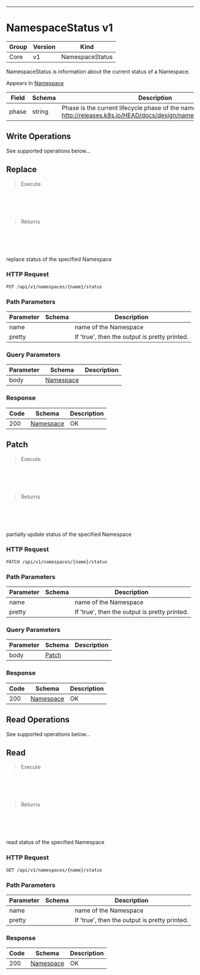 

-----------
# NamespaceStatus v1



Group        | Version     | Kind
------------ | ---------- | -----------
Core | v1 | NamespaceStatus







NamespaceStatus is information about the current status of a Namespace.

<aside class="notice">
Appears In <a href="#namespace-v1">Namespace</a> </aside>

Field        | Schema     | Description
------------ | ---------- | -----------
phase | string | Phase is the current lifecycle phase of the namespace. More info: http://releases.k8s.io/HEAD/docs/design/namespaces.md#phases





## <strong>Write Operations</strong>

See supported operations below...

## Replace

> Execute

```shell



```



```yaml



```

> Returns

```shell



```


```yaml



```



replace status of the specified Namespace

### HTTP Request

`PUT /api/v1/namespaces/{name}/status`

### Path Parameters

Parameter    | Schema     | Description
------------ | ---------- | -----------
name |  | name of the Namespace
pretty |  | If 'true', then the output is pretty printed.

### Query Parameters

Parameter    | Schema     | Description
------------ | ---------- | -----------
body | [Namespace](#namespace-v1) | 

### Response

Code         | Schema     | Description
------------ | ---------- | -----------
200 | [Namespace](#namespace-v1) | OK


## Patch

> Execute

```shell



```



```yaml



```

> Returns

```shell



```


```yaml



```



partially update status of the specified Namespace

### HTTP Request

`PATCH /api/v1/namespaces/{name}/status`

### Path Parameters

Parameter    | Schema     | Description
------------ | ---------- | -----------
name |  | name of the Namespace
pretty |  | If 'true', then the output is pretty printed.

### Query Parameters

Parameter    | Schema     | Description
------------ | ---------- | -----------
body | [Patch](#patch-unversioned) | 

### Response

Code         | Schema     | Description
------------ | ---------- | -----------
200 | [Namespace](#namespace-v1) | OK



## <strong>Read Operations</strong>

See supported operations below...

## Read

> Execute

```shell



```



```yaml



```

> Returns

```shell



```


```yaml



```



read status of the specified Namespace

### HTTP Request

`GET /api/v1/namespaces/{name}/status`

### Path Parameters

Parameter    | Schema     | Description
------------ | ---------- | -----------
name |  | name of the Namespace
pretty |  | If 'true', then the output is pretty printed.


### Response

Code         | Schema     | Description
------------ | ---------- | -----------
200 | [Namespace](#namespace-v1) | OK




